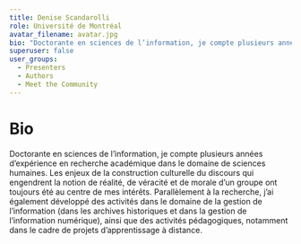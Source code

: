 ```yaml
---
title: Denise Scandarolli 
role: Université de Montréal
avatar_filename: avatar.jpg
bio: "Doctorante en sciences de l’information, je compte plusieurs années d’expérience en recherche académique dans le domaine de sciences humaines. Les enjeux de la construction culturelle du discours qui engendrent la notion de réalité, de véracité et de morale d’un groupe ont toujours été au centre de mes intérêts. Parallèlement à la recherche, j’ai également développé des activités dans le domaine de la gestion de l’information (dans les archives historiques et dans la gestion de l’information numérique), ainsi que des activités pédagogiques, notamment dans le cadre de projets d’apprentissage à distance. "
superuser: false
user_groups:
  - Presenters
  - Authors
  - Meet the Community
---
```


# Bio

Doctorante en sciences de l’information, je compte plusieurs années d’expérience en recherche académique dans le domaine de sciences humaines. Les enjeux de la construction culturelle du discours qui engendrent la notion de réalité, de véracité et de morale d’un groupe ont toujours été au centre de mes intérêts. Parallèlement à la recherche, j’ai également développé des activités dans le domaine de la gestion de l’information (dans les archives historiques et dans la gestion de l’information numérique), ainsi que des activités pédagogiques, notamment dans le cadre de projets d’apprentissage à distance. 
